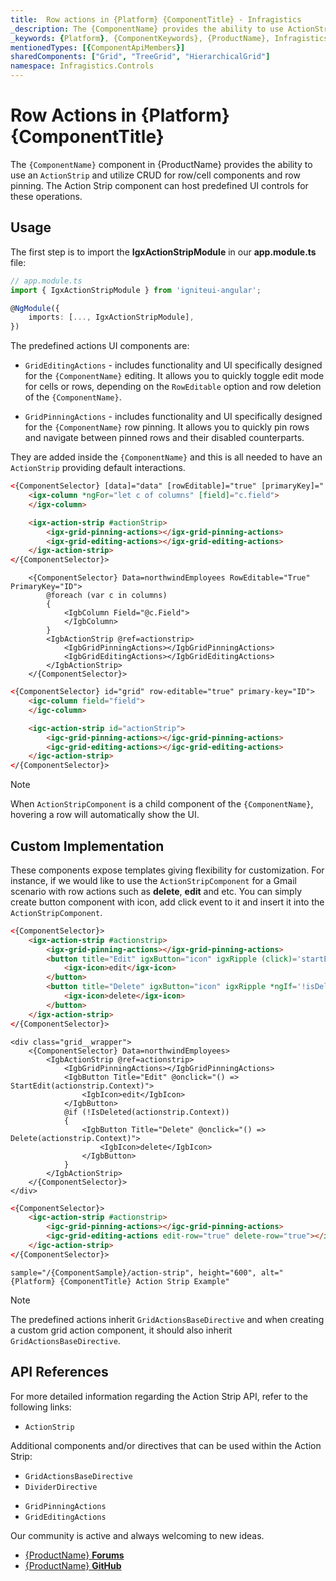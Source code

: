 ```yaml
---
title:  Row actions in {Platform} {ComponentTitle} - Infragistics
_description: The {ComponentName} provides the ability to use ActionStrip and utilize CRUD for row/cell components and row pinning.
_keywords: {Platform}, {ComponentKeywords}, {ProductName}, Infragistics
mentionedTypes: [{ComponentApiMembers}]
sharedComponents: ["Grid", "TreeGrid", "HierarchicalGrid"]
namespace: Infragistics.Controls
---
```


# Row Actions in {Platform} {ComponentTitle}

The `{ComponentName}` component in {ProductName} provides the ability to use an `ActionStrip` and utilize CRUD for row/cell components and row pinning. The Action Strip component can host predefined UI controls for these operations.

## Usage

<!-- Angular -->
The first step is to import the **IgxActionStripModule** in our **app.module.ts** file:

```typescript
// app.module.ts
import { IgxActionStripModule } from 'igniteui-angular';

@NgModule({
    imports: [..., IgxActionStripModule],
})
```
<!-- end: Angular -->

The predefined actions UI components are:

- `GridEditingActions` - includes functionality and UI specifically designed for the `{ComponentName}` editing. It allows you to quickly toggle edit mode for cells or rows, depending on the `RowEditable` option and row deletion of the `{ComponentName}`.

- `GridPinningActions` - includes functionality and UI specifically designed for the `{ComponentName}` row pinning. It allows you to quickly pin rows and navigate between pinned rows and their disabled counterparts.

They are added inside the `{ComponentName}` and this is all needed to have an `ActionStrip` providing default interactions.

<!-- Angular -->
```html
<{ComponentSelector} [data]="data" [rowEditable]="true" [primaryKey]="'ID'">
    <igx-column *ngFor="let c of columns" [field]="c.field">
    </igx-column>

    <igx-action-strip #actionStrip>
        <igx-grid-pinning-actions></igx-grid-pinning-actions>
        <igx-grid-editing-actions></igx-grid-editing-actions>
    </igx-action-strip>
</{ComponentSelector}>
```
<!-- end: Angular -->

```razor
    <{ComponentSelector} Data=northwindEmployees RowEditable="True" PrimaryKey="ID">
        @foreach (var c in columns)
        {
            <IgbColumn Field="@c.Field">
            </IgbColumn>
        }
        <IgbActionStrip @ref=actionstrip>
            <IgbGridPinningActions></IgbGridPinningActions>
            <IgbGridEditingActions></IgbGridEditingActions>
        </IgbActionStrip>
    </{ComponentSelector}>
```

<!-- WebComponents -->
```html
<{ComponentSelector} id="grid" row-editable="true" primary-key="ID">
    <igc-column field="field">
    </igc-column>

    <igc-action-strip id="actionStrip">
        <igc-grid-pinning-actions></igc-grid-pinning-actions>
        <igc-grid-editing-actions></igc-grid-editing-actions>
    </igc-action-strip>
</{ComponentSelector}>
```
<!-- end: WebComponents -->

> [!Note]
> When `ActionStripComponent` is a child component of the `{ComponentName}`, hovering a row will automatically show the UI.

<!-- Angular -->

## Custom Implementation

These components expose templates giving flexibility for customization. For instance, if we would like to use the `ActionStripComponent` for a Gmail scenario with row actions such as **delete**, **edit** and etc. You can simply create button component with icon, add click event to it and insert it into the `ActionStripComponent`.


```html
<{ComponentSelector}>
    <igx-action-strip #actionstrip>
        <igx-grid-pinning-actions></igx-grid-pinning-actions>
        <button title="Edit" igxButton="icon" igxRipple (click)='startEdit(actionstrip.context)'>
            <igx-icon>edit</igx-icon>
        </button>
        <button title="Delete" igxButton="icon" igxRipple *ngIf='!isDeleted(actionstrip.context)' (click)='actionstrip.context.delete()'>
            <igx-icon>delete</igx-icon>
        </button>
    </igx-action-strip>
</{ComponentSelector}>
```

```razor
<div class="grid__wrapper">
    <{ComponentSelector} Data=northwindEmployees>
        <IgbActionStrip @ref=actionstrip>
            <IgbGridPinningActions></IgbGridPinningActions>
            <IgbButton Title="Edit" @onclick="() => StartEdit(actionstrip.Context)">
                <IgbIcon>edit</IgbIcon>
            </IgbButton>
            @if (!IsDeleted(actionstrip.Context))
            {
                <IgbButton Title="Delete" @onclick="() => Delete(actionstrip.Context)">
                    <IgbIcon>delete</IgbIcon>
                </IgbButton>
            }
        </IgbActionStrip>
    </{ComponentSelector}>
</div>
```

<!-- end: Angular -->


<!-- WebComponents -->
```html
<{ComponentSelector}>
    <igc-action-strip #actionstrip>
        <igc-grid-pinning-actions></igc-grid-pinning-actions>
        <igc-grid-editing-actions edit-row="true" delete-row="true"></igc-grid-editing-actions>
    </igc-action-strip>
</{ComponentSelector}>
```
<!-- end: WebComponents -->

`sample="/{ComponentSample}/action-strip", height="600", alt="{Platform} {ComponentTitle} Action Strip Example"`



<!-- Angular -->

> [!Note]
> The predefined actions inherit `GridActionsBaseDirective` and when creating a custom grid action component, it should also inherit `GridActionsBaseDirective`.

<!-- end: Angular -->

## API References

<!-- Angular -->

For more detailed information regarding the Action Strip API, refer to the following links:

* `ActionStrip`

Additional components and/or directives that can be used within the Action Strip:

* `GridActionsBaseDirective`
* `DividerDirective`

<!-- end: Angular -->

* `GridPinningActions`
* `GridEditingActions`

Our community is active and always welcoming to new ideas.

* [{ProductName} **Forums**]({ForumsLink})
* [{ProductName} **GitHub**]({GithubLink})